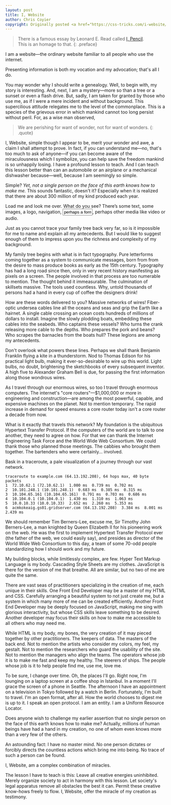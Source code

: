 ```yaml
---
layout: post
title: I, Website
author: Chris Coyier
copyright: Originally posted <a href="https://css-tricks.com/i-website/" target="_blank">here</a>.
---
```

> There is a famous essay by Leonard E. Read called [I, Pencil](https://en.wikisource.org/wiki/I,_Pencil).  
This is an homage to that.
{: .preface}

I am a website—the ordinary website familiar to all people who use the internet.

Presenting information is both my vocation and my advocation; that's all I do.

You may wonder why I should write a genealogy. Well, to begin with, my story is interesting. And, next, I am a mystery—more so than a tree or a sunset or even a flash drive. But, sadly, I am taken for granted by those who use me, as if I were a mere incident and without background. This supercilious attitude relegates me to the level of the commonplace. This is a species of the grievous error in which mankind cannot too long persist without peril. For, as a wise man observed, 

> We are perishing for want of wonder, not for want of wonders.
{: .quote}

I, Website, simple though I appear to be, merit your wonder and awe, a claim I shall attempt to prove. In fact, if you can understand me—no, that's too much to ask of anyone—if you can become aware of the miraculousness which I symbolize, you can help save the freedom mankind is so unhappily losing. I have a profound lesson to teach. And I can teach this lesson better than can an automobile or an airplane or a mechanical dishwasher because—well, because I am seemingly so simple.

Simple? _Yet, not a single person on the face of this earth knows how to make me._ This sounds fantastic, doesn't it? Especially when it is realized that there are about 300 million of my kind produced each year.

Load me and look me over. What do you see? There’s some text, some images, a logo, navigation, <input type="text" value="perhaps a form" style="width: 7em">, perhaps other media like video or audio.

Just as you cannot trace your family tree back very far, so is it impossible for me to name and explain all my antecedents. But I would like to suggest enough of them to impress upon you the richness and complexity of my background.

My family tree begins with what is in fact typography. Pure letterforms coming together as a system to communicate messages, born from from the desire to mass produce books as early as the 15th century. Typography has had a long road since then, only in very recent history manifesting as pixels on a screen. The people involved in that process are too numerable to mention. The thought behind it immeasurable. The culmination of skillsets massive. The tools used countless. Why, untold thousands of persons had a hand in every cup of coffee the designers drink!

How are these words delivered to you? Massive networks of wires! Fiber-optic undersea cables line all the oceans and seas and grip the Earth like a hairnet. A single cable crossing an ocean costs hundreds of millions of dollars to install. Imagine the slowly plodding boats, embedding these cables into the seabeds. Who captains these vessels? Who turns the crank releasing more cable to the depths. Who prepares the pork and beans? Who scrapes the barnacles from the boats hull? These legions are among my antecedents.

Don't overlook what powers these lines. Perhaps we shall thank Benjamin Franklin flying a kite in a thunderstorm. Nod to Thomas Edison for his practical light bulb, making it ever-so-desirable to wire up this world. Light bulbs, no doubt, brightening the sketchbooks of every subsequent inventor. A high five to Alexander Graham Bell is due, for passing the first information along those wondrous wires.

As I travel through our enormous wires, so too I travel through enormous computers. The internet's "core routers"—$1,000,000 or more in engineering and construction—are among the most powerful, capable, and expensive machines on the planet. Not to mention temporary. The rapid increase in demand for speed ensures a core router today isn't a core router a decade from now.

What is it exactly that travels this network? My foundation is the ubiquitous Hypertext Transfer Protocol. If the computers of the world are to talk to one another, they need to agree on how. For that we can thank the Internet Engineering Task Force and the World Wide Web Consortium. We could thank those who planned those meetings. The cabbies who brought them together. The bartenders who were certainly... involved.

Bask in a traceroute, a pale visualization of a journey through our vast network.

```
traceroute to example.com (64.13.192.208), 64 hops max, 40 byte packets
1  72.10.62.1 (72.10.62.1)  1.000 ms  0.739 ms  0.702 ms
2  10.101.248.1 (10.101.248.1)  0.683 ms  0.385 ms  0.315 ms
3  10.104.65.161 (10.104.65.161)  0.791 ms  0.703 ms  0.686 ms
4  10.104.0.1 (10.104.0.1)  1.430 ms  1.310 ms  1.063 ms
5  10.0.10.33 (10.0.10.33)  2.652 ms  2.260 ms  5.353 ms
6  acmkokeaig.gs01.gridserver.com (64.13.192.208)  3.384 ms  8.001 ms  2.439 ms
```
We should remember Tim Berners-Lee, excuse me, Sir Timothy John Berners-Lee, a man knighted by Queen Elizabeth II for his pioneering work on the web. He was the first to implement Hypertext Transfer Protocol ever (the father of the web, we could easily say), and presides as director of the World Wide Web Consortium to this day, a team of some 70-odd people standardizing how I should work and my future.

My building blocks, while limitlessly complex, are few. Hyper Text Markup Language is my body. Cascading Style Sheets are my clothes. JavaScript is there for the version of me that breathe. All are similar, but no two of me are quite the same.

There are vast seas of practitioners specializing in the creation of me, each unique in their skills. One Front End Developer may be a master of my HTML and CSS. Carefully arranging a beautiful system to not just create me, but a system in which many more of me can be created efficiently. Another Front End Developer may be deeply focused on JavaScript, making me sing with glorious interactivity, but whose CSS skills leave something to be desired. Another developer may focus their skills on how to make me accessible to all others who may need me.

While HTML is my body, my bones, the very creation of it may pieced together by other practitioners. The keepers of data. The masters of the back end. Not to mention the artists who consider my colors, my feel, my gestalt. Not to mention the researchers who guard the usability of the site. Not to mention the managers who align the teams. The operators whose job it is to make me fast and keep my healthy. The steerers of ships. The people whose job is it to help people find me, use me, love me.

To be sure, I change over time. Oh, the places I'll go. Right now, I'm lounging on a laptop screen at a coffee shop in Istanbul. In a moment I'll grace the screen of a phone in Seattle. The afternoon I have an appointment on a television in Tokyo followed by a watch in Berlin. Fortunately, I'm built to travel. I'm an open format, after all. How the world chooses to digest me is up to it. I speak an open protocol. I am an entity. I am a Uniform Resource Locator.

Does anyone wish to challenge my earlier assertion that no single person on the face of this earth knows how to make me? Actually, millions of human beings have had a hand in my creation, no one of whom even knows more than a very few of the others.

An astounding fact: I have no master mind. No one person dictates or forcibly directs the countless actions which bring me into being. No trace of such a person can be found.

I, Website, am a complex combination of miracles.

The lesson I have to teach is this: Leave all creative energies uninhibited. Merely organize society to act in harmony with this lesson. Let society's legal apparatus remove all obstacles the best it can. Permit these creative know-hows freely to flow. I, Website, offer the miracle of my creation as testimony.